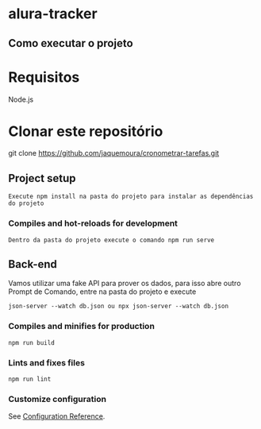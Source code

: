 # alura-tracker

## Como executar o projeto
# Requisitos
Node.js
# Clonar este repositório
git clone https://github.com/jaquemoura/cronometrar-tarefas.git


## Project setup
```
Execute npm install na pasta do projeto para instalar as dependências do projeto
```

### Compiles and hot-reloads for development
```
Dentro da pasta do projeto execute o comando npm run serve
```

## Back-end
Vamos utilizar uma fake API para prover os dados, para isso abre outro Prompt de Comando, entre na pasta do projeto e execute
```
json-server --watch db.json ou npx json-server --watch db.json
```

### Compiles and minifies for production
```
npm run build
```

### Lints and fixes files
```
npm run lint
```

### Customize configuration
See [Configuration Reference](https://cli.vuejs.org/config/).
